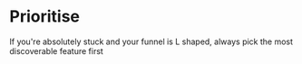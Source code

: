 # Prioritise

If you're absolutely stuck and your funnel is L shaped, always pick the most discoverable feature first
